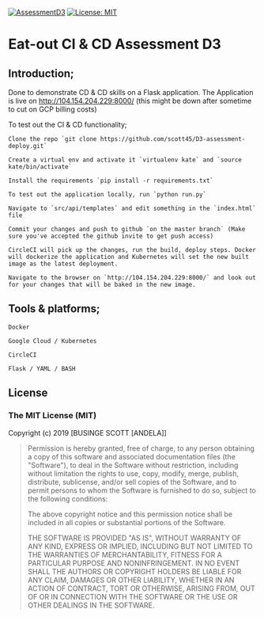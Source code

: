 [![AssessmentD3](https://img.shields.io/badge/Scott%20Businge-D3-green.svg)]()
[![License: MIT](https://img.shields.io/badge/License-MIT-yellow.svg)](https://opensource.org/licenses/MIT)

# Eat-out CI & CD  Assessment D3

## Introduction;
Done to demonstrate CD & CD skills on a Flask application. 
The Application is live on http://104.154.204.229:8000/ (this might be down after sometime to cut on GCP billing costs)

To test out the CI & CD functionality;

```
Clone the repo `git clone https://github.com/scott45/D3-assessment-deploy.git`

Create a virtual env and activate it `virtualenv kate` and `source kate/bin/activate`

Install the requirements `pip install -r requirements.txt` 

To test out the application locally, run `python run.py`

Navigate to `src/api/templates` and edit something in the `index.html` file

Commit your changes and push to github `on the master branch` (Make sure you've accepted the github invite to get push access)

CircleCI will pick up the changes, run the build, deploy steps. Docker will dockerize the application and Kubernetes will set the new built image as the latest deployment.

Navigate to the browser on `http://104.154.204.229:8000/` and look out for your changes that will be baked in the new image.
```

## Tools & platforms;

```
Docker

Google Cloud / Kubernetes

CircleCI

Flask / YAML / BASH
 ```

## License

### The MIT License (MIT)

Copyright (c) 2019 [BUSINGE SCOTT [ANDELA]]

> Permission is hereby granted, free of charge, to any person obtaining a copy
> of this software and associated documentation files (the "Software"), to deal
> in the Software without restriction, including without limitation the rights
> to use, copy, modify, merge, publish, distribute, sublicense, and/or sell
> copies of the Software, and to permit persons to whom the Software is
> furnished to do so, subject to the following conditions:
>
> The above copyright notice and this permission notice shall be included in
> all copies or substantial portions of the Software.
>
> THE SOFTWARE IS PROVIDED "AS IS", WITHOUT WARRANTY OF ANY KIND, EXPRESS OR
> IMPLIED, INCLUDING BUT NOT LIMITED TO THE WARRANTIES OF MERCHANTABILITY,
> FITNESS FOR A PARTICULAR PURPOSE AND NONINFRINGEMENT. IN NO EVENT SHALL THE
> AUTHORS OR COPYRIGHT HOLDERS BE LIABLE FOR ANY CLAIM, DAMAGES OR OTHER
> LIABILITY, WHETHER IN AN ACTION OF CONTRACT, TORT OR OTHERWISE, ARISING FROM,
> OUT OF OR IN CONNECTION WITH THE SOFTWARE OR THE USE OR OTHER DEALINGS IN
> THE SOFTWARE.

